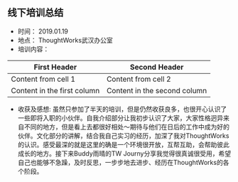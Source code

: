 [comment]: <![Thoughtworks Logo](https://images.hasgeek.com/embed/file/785dfe74e37e4483921fa39630b87b95)>

## 线下培训总结

* 时间： 2019.01.19
* 地点： ThoughtWorks武汉办公室
* 培训内容：

First Header | Second Header
------------ | -------------
Content from cell 1 | Content from cell 2
Content in the first column | Content in the second column

* 收获及感想:
    虽然只参加了半天的培训，但是仍然收获良多，也很开心认识了一些即将入职的小伙伴。自我介绍部分让我初步认识了大家，大家性格迥异来自不同的地方，但是看上去都很好相处～期待与他们在日后的工作中成为好的伙伴。文化部分的讲解，结合我自己实习的经历，加深了我对ThoughtWorks的认识。感受最深的就是这里的确是一个环境很开放，互帮互助，会帮助彼此成长的地方。接下来Buddy雨晴的TW Journy分享我觉得很真诚很受用，希望自己也能够不急躁，及时反思，一步步地去进步、经历在ThoughtWorks的各个阶段。

